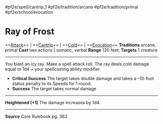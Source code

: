 #pf2e/spell/cantrip_1 #pf2e/tradition/arcane #pf2e/tradition/primal #pf2e/school/evocation 
# Ray of Frost
==[Attack](Attack.md)== | ==[Cantrip](Cantrip.md)== | ==[Cold](Cold.md)== | ==[Evocation](Evocation.md)==
**Traditions** arcane, primal
**Cast** two actions | somatic, verbal
**Range** 120 feet; **Targets** 1 creature

---
You blast an icy ray. Make a spell attack roll. The ray deals cold damage equal to 1d4 + your spellcasting ability modifier.

- **Critical Success** The target takes double damage and takes a –10-foot status penalty to its Speeds for 1 round.
- **Success** The target takes normal damage

---
**Heightened (+1)** The damage increases by 1d4.

---
**Source** Core Rulebook pg. 362